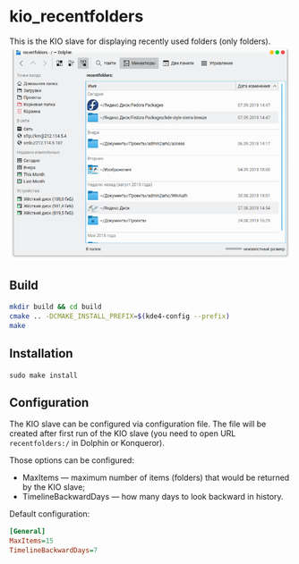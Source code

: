 # kio_recentfolders
This is the KIO slave for displaying recently used folders (only folders).
![](screenshot.png)

## Build
```bash
mkdir build && cd build
cmake .. -DCMAKE_INSTALL_PREFIX=$(kde4-config --prefix)
make
```

## Installation
```
sudo make install
```

## Configuration
The KIO slave can be configured via configuration file.
The file will be created after first run of the KIO slave (you need to open URL ```recentfolders:/``` in Dolphin or Konqueror).

Those options can be configured:
* MaxItems — maximum number of items (folders) that would be returned by the KIO slave;
* TimelineBackwardDays — how many days to look backward in history.

Default configuration:
```ini
[General]
MaxItems=15
TimelineBackwardDays=7
```
